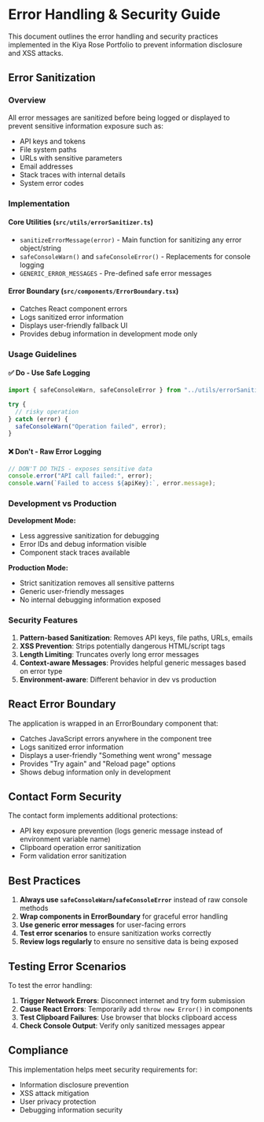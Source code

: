 # Error Handling & Security Guide

This document outlines the error handling and security practices implemented in the Kiya Rose Portfolio to prevent information disclosure and XSS attacks.

## Error Sanitization

### Overview

All error messages are sanitized before being logged or displayed to prevent sensitive information exposure such as:

- API keys and tokens
- File system paths
- URLs with sensitive parameters
- Email addresses
- Stack traces with internal details
- System error codes

### Implementation

#### Core Utilities (`src/utils/errorSanitizer.ts`)

- `sanitizeErrorMessage(error)` - Main function for sanitizing any error object/string
- `safeConsoleWarn()` and `safeConsoleError()` - Replacements for console logging
- `GENERIC_ERROR_MESSAGES` - Pre-defined safe error messages

#### Error Boundary (`src/components/ErrorBoundary.tsx`)

- Catches React component errors
- Logs sanitized error information
- Displays user-friendly fallback UI
- Provides debug information in development mode only

### Usage Guidelines

#### ✅ Do - Use Safe Logging

```typescript
import { safeConsoleWarn, safeConsoleError } from "../utils/errorSanitizer";

try {
  // risky operation
} catch (error) {
  safeConsoleWarn("Operation failed", error);
}
```

#### ❌ Don't - Raw Error Logging

```typescript
// DON'T DO THIS - exposes sensitive data
console.error("API call failed:", error);
console.warn(`Failed to access ${apiKey}:`, error.message);
```

### Development vs Production

**Development Mode:**

- Less aggressive sanitization for debugging
- Error IDs and debug information visible
- Component stack traces available

**Production Mode:**

- Strict sanitization removes all sensitive patterns
- Generic user-friendly messages
- No internal debugging information exposed

### Security Features

1. **Pattern-based Sanitization**: Removes API keys, file paths, URLs, emails
2. **XSS Prevention**: Strips potentially dangerous HTML/script tags
3. **Length Limiting**: Truncates overly long error messages
4. **Context-aware Messages**: Provides helpful generic messages based on error type
5. **Environment-aware**: Different behavior in dev vs production

## React Error Boundary

The application is wrapped in an ErrorBoundary component that:

- Catches JavaScript errors anywhere in the component tree
- Logs sanitized error information
- Displays a user-friendly "Something went wrong" message
- Provides "Try again" and "Reload page" options
- Shows debug information only in development

## Contact Form Security

The contact form implements additional protections:

- API key exposure prevention (logs generic message instead of environment variable name)
- Clipboard operation error sanitization
- Form validation error sanitization

## Best Practices

1. **Always use `safeConsoleWarn`/`safeConsoleError`** instead of raw console methods
2. **Wrap components in ErrorBoundary** for graceful error handling
3. **Use generic error messages** for user-facing errors
4. **Test error scenarios** to ensure sanitization works correctly
5. **Review logs regularly** to ensure no sensitive data is being exposed

## Testing Error Scenarios

To test the error handling:

1. **Trigger Network Errors**: Disconnect internet and try form submission
2. **Cause React Errors**: Temporarily add `throw new Error()` in components
3. **Test Clipboard Failures**: Use browser that blocks clipboard access
4. **Check Console Output**: Verify only sanitized messages appear

## Compliance

This implementation helps meet security requirements for:

- Information disclosure prevention
- XSS attack mitigation
- User privacy protection
- Debugging information security
